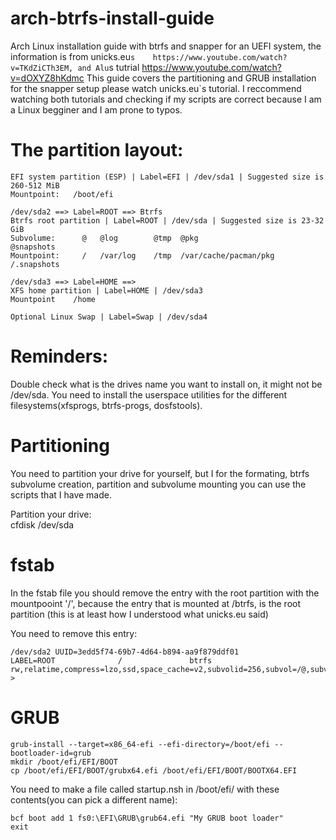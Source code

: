 # arch-btrfs-install-guide
Arch Linux installation guide with btrfs and snapper for an UEFI system, the information is from unicks.eu`s    https://www.youtube.com/watch?v=TKdZiCTh3EM, and Alu`s tutrial https://www.youtube.com/watch?v=dOXYZ8hKdmc
This guide covers the partitioning and GRUB installation for the snapper setup please watch unicks.eu`s tutorial. 
I reccommend watching both tutorials and checking if my scripts are correct because I am a Linux begginer and I am prone to typos.

# The partition layout:
```
EFI system partition (ESP) | Label=EFI | /dev/sda1 | Suggested size is 260-512 MiB
Mountpoint:   /boot/efi  

/dev/sda2 ==> Label=ROOT ==> Btrfs
Btrfs root partition | Label=ROOT | /dev/sda | Suggested size is 23-32 GiB
Subvolume:      @   @log        @tmp  @pkg                    @snapshots                                            
Mountpoint:     /   /var/log    /tmp  /var/cache/pacman/pkg   /.snapshots

/dev/sda3 ==> Label=HOME ==> 
XFS home partition | Label=HOME | /dev/sda3                                               
Mountpoint    /home

Optional Linux Swap | Label=Swap | /dev/sda4 
```
# Reminders: 
Double check what is the drives name you want to install on, it might not be /dev/sda.
You need to install the userspace utilities for the different filesystems(xfsprogs, btrfs-progs, dosfstools).

# Partitioning
You need to partition your drive for yourself, but I for the formating, btrfs subvolume creation, partition and subvolume mounting you can use the scripts that I have made.

Partition your drive:                                               
cfdisk /dev/sda
                                                 
# fstab
In the fstab file you should remove the entry with the root partition with the mountpooint '/', because
the entry that is mounted at /btrfs, is the root partition (this is at least how I understood what unicks.eu said)

You need to remove this entry:
```
/dev/sda2 UUID=3edd5f74-69b7-4d64-b894-aa9f879ddf01
LABEL=ROOT              /               btrfs           rw,relatime,compress=lzo,ssd,space_cache=v2,subvolid=256,subvol=/@,subvol=@  >

```

# GRUB
```
grub-install --target=x86_64-efi --efi-directory=/boot/efi --bootloader-id=grub
mkdir /boot/efi/EFI/BOOT
cp /boot/efi/EFI/BOOT/grubx64.efi /boot/efi/EFI/BOOT/BOOTX64.EFI
```
You need to make a file called startup.nsh in /boot/efi/ with these contents(you can pick a different name):
```
bcf boot add 1 fs0:\EFI\GRUB\grub64.efi "My GRUB boot loader"
exit
```
